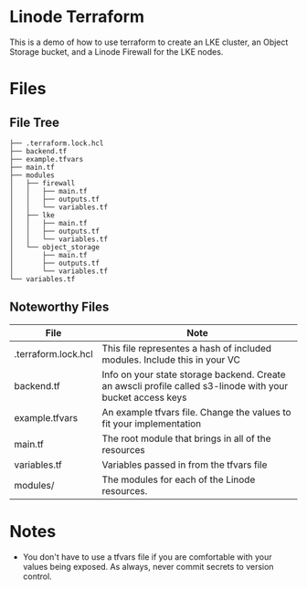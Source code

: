 # Linode Terraform 
This is a demo of how to use terraform to create an LKE cluster, an Object Storage bucket, and a Linode Firewall for the LKE nodes.
# Files
## File Tree
```
├── .terraform.lock.hcl
├── backend.tf
├── example.tfvars
├── main.tf
├── modules
│   ├── firewall
│   │   ├── main.tf
│   │   ├── outputs.tf
│   │   └── variables.tf
│   ├── lke
│   │   ├── main.tf
│   │   ├── outputs.tf
│   │   └── variables.tf
│   └── object_storage
│       ├── main.tf
│       ├── outputs.tf
│       └── variables.tf
└── variables.tf
```
## Noteworthy Files

| File | Note |
| ------ | ------ |
| .terraform.lock.hcl | This file representes a hash of included modules.  Include this in your VC |
| backend.tf | Info on your state storage backend.  Create an awscli profile called s3-linode with your bucket access keys |
| example.tfvars | An example tfvars file.  Change the values to fit your implementation |
| main.tf | The root module that brings in all of the resources |
| variables.tf | Variables passed in from the tfvars file |
| modules/ | The modules for each of the Linode resources.  |

# Notes
- You don't have to use a tfvars file if you are comfortable with your values being exposed.  As always, never commit secrets to version control.